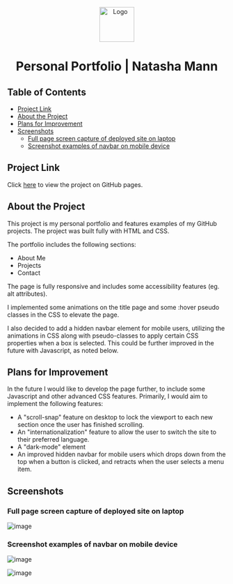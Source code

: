   <P align=center>
  <a href="https://natasha-mann.github.io/portfolio-page/">
    <img src="../week-2-homework/assets/images/favicons/android-chrome-512x512.png" alt="Logo" width="80" height="80">
  </a></p>

<h1 align=center> Personal Portfolio | Natasha Mann </h1>

<h2> Table of Contents </h2>

- [Project Link](#project-link)
- [About the Project](#about-the-project)
- [Plans for Improvement](#plans-for-improvement)
- [Screenshots](#screenshots)
  - [Full page screen capture of deployed site on laptop](#full-page-screen-capture-of-deployed-site-on-laptop)
  - [Screenshot examples of navbar on mobile device](#screenshot-examples-of-navbar-on-mobile-device)

## Project Link

Click [here](https://natasha-mann.github.io/portfolio-page/) to view the project on GitHub pages.

## About the Project

This project is my personal portfolio and features examples of my GitHub projects. The project was built fully with HTML and CSS.

The portfolio includes the following sections:

- About Me
- Projects
- Contact

The page is fully responsive and includes some accessibility features (eg. alt attributes).

I implemented some animations on the title page and some :hover pseudo classes in the CSS to elevate the page.

I also decided to add a hidden navbar element for mobile users, utilizing the animations in CSS along with pseudo-classes to apply certain CSS properties when a box is selected. This could be further improved in the future with Javascript, as noted below.

## Plans for Improvement

In the future I would like to develop the page further, to include some Javascript and other advanced CSS features. Primarily, I would aim to implement the following features:

- A "scroll-snap" feature on desktop to lock the viewport to each new section once the user has finished scrolling.
- An "internationalization" feature to allow the user to switch the site to their preferred language.
- A "dark-mode" element
- An improved hidden navbar for mobile users which drops down from the top when a button is clicked, and retracts when the user selects a menu item.

## Screenshots

### Full page screen capture of deployed site on laptop

![image](./assets/images/fullscreen-screenshot.png)

### Screenshot examples of navbar on mobile device

![image](./assets/images/mobile-screenshot-1.jpg)

![image](assets/images/mobile-screenshot-2.jpg)
